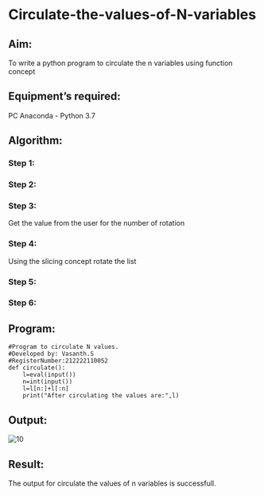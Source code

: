 # Circulate-the-values-of-N-variables
## Aim:
To write a python program to circulate the n variables using function concept
## Equipment’s required:
PC
Anaconda - Python 3.7
## Algorithm: 
### Step 1: 
### Step 2: 
### Step 3: 
Get the value from the user for the number of rotation
### Step 4: 
Using the slicing concept rotate the list

### Step 5: 
### Step 6: 
## Program:
```
#Program to circulate N values.
#Developed by: Vasanth.S
#RegisterNumber:212222110052
def circulate():
    l=eval(input())
    n=int(input())
    l=l[n:]+l[:n]
    print("After circulating the values are:",l)
```


## Output:
![10](https://github.com/vasanth0908/Circulate-the-values-of-N-variables/assets/122000018/2c438a27-eb11-47f5-a5a7-3ea06109040a)


## Result:
The output for circulate the values of n variables is successfull.
